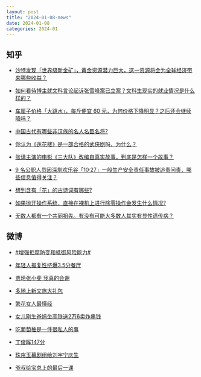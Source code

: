 ```yaml
---
layout: post
title: "2024-01-08-news"
date: 2024-01-08
categories: 2024-01
---
```


## 知乎

- [沙特发现「世界级新金矿」，黄金资源潜力巨大，这一资源将会为全球经济带来哪些收益？](https://www.zhihu.com/question/638580967)<br/>

- [如何看待博主就文科言论起诉张雪峰案已立案？文科生现实的就业情况是什么样的？](https://www.zhihu.com/question/638611396)<br/>

- [车厘子价格「大跳水」，每斤便宜 60 元，为何价格下降明显？之后还会继续降吗？](https://www.zhihu.com/question/638551877)<br/>

- [中国古代有哪些非汉族的名人名臣名将?](https://www.zhihu.com/question/638513306)<br/>

- [你认为《莲花楼》是一部合格的武侠剧吗，为什么？](https://www.zhihu.com/question/619312834)<br/>

- [张译主演的电影《三大队》改编自真实故事，到底是怎样一个故事？](https://www.zhihu.com/question/625299640)<br/>

- [9 名公职人员因深圳欢乐谷「10·27」一般生产安全责任事故被追责问责，哪些信息值得关注？](https://www.zhihu.com/question/638545161)<br/>

- [想到含有「花」的古诗词有哪些?](https://www.zhihu.com/question/638628902)<br/>

- [如果抛开操作系统，直接在裸机上进行除零操作会发生什么情况?](https://www.zhihu.com/question/552173126)<br/>

- [无数人都有一个共同祖先。有没有可能大多数人其实有显性遗传病？](https://www.zhihu.com/question/637452354)<br/>



## 微博

- [#增强拒腐防变和抵御风险能力#](https://s.weibo.com#)<br/>

- [年轻人报复性挤爆3.5分餐厅 ](https://s.weibo.com/weibo?q=%23%E5%B9%B4%E8%BD%BB%E4%BA%BA%E6%8A%A5%E5%A4%8D%E6%80%A7%E6%8C%A4%E7%88%863.5%E5%88%86%E9%A4%90%E5%8E%85%23&t=31&band_rank=1&Refer=top)<br/>

- [贾玲张小斐 我真的会谢 ](https://s.weibo.com/weibo?q=%E8%B4%BE%E7%8E%B2%E5%BC%A0%E5%B0%8F%E6%96%90%20%E6%88%91%E7%9C%9F%E7%9A%84%E4%BC%9A%E8%B0%A2&t=31&band_rank=2&Refer=top)<br/>

- [多地上新文旅大礼包 ](https://s.weibo.com/weibo?q=%23%E5%A4%9A%E5%9C%B0%E4%B8%8A%E6%96%B0%E6%96%87%E6%97%85%E5%A4%A7%E7%A4%BC%E5%8C%85%23&t=31&band_rank=3&Refer=top)<br/>

- [繁花女人最懂经 ](https://s.weibo.com/weibo?q=%23%E7%B9%81%E8%8A%B1%E5%A5%B3%E4%BA%BA%E6%9C%80%E6%87%82%E7%BB%8F%23&topic_ad=1&t=31&band_rank=&Refer=top)<br/>

- [女儿刚生爸妈坐高铁送2万6卖炸串钱 ](https://s.weibo.com/weibo?q=%23%E5%A5%B3%E5%84%BF%E5%88%9A%E7%94%9F%E7%88%B8%E5%A6%88%E5%9D%90%E9%AB%98%E9%93%81%E9%80%812%E4%B8%876%E5%8D%96%E7%82%B8%E4%B8%B2%E9%92%B1%23&t=31&band_rank=4&Refer=top)<br/>

- [吃葡萄柚是一件很私人的事 ](https://s.weibo.com/weibo?q=%23%E5%90%83%E8%91%A1%E8%90%84%E6%9F%9A%E6%98%AF%E4%B8%80%E4%BB%B6%E5%BE%88%E7%A7%81%E4%BA%BA%E7%9A%84%E4%BA%8B%23&t=31&band_rank=5&Refer=top)<br/>

- [丁俊晖147分 ](https://s.weibo.com/weibo?q=%E4%B8%81%E4%BF%8A%E6%99%96147%E5%88%86&t=31&band_rank=6&Refer=top)<br/>

- [珠帘玉幕剧组给刘宇宁庆生 ](https://s.weibo.com/weibo?q=%23%E7%8F%A0%E5%B8%98%E7%8E%89%E5%B9%95%E5%89%A7%E7%BB%84%E7%BB%99%E5%88%98%E5%AE%87%E5%AE%81%E5%BA%86%E7%94%9F%23&t=31&band_rank=7&Refer=top)<br/>

- [爷叔给宝总上的最后一课 ](https://s.weibo.com/weibo?q=%23%E7%88%B7%E5%8F%94%E7%BB%99%E5%AE%9D%E6%80%BB%E4%B8%8A%E7%9A%84%E6%9C%80%E5%90%8E%E4%B8%80%E8%AF%BE%23&t=31&band_rank=8&Refer=top)<br/>



